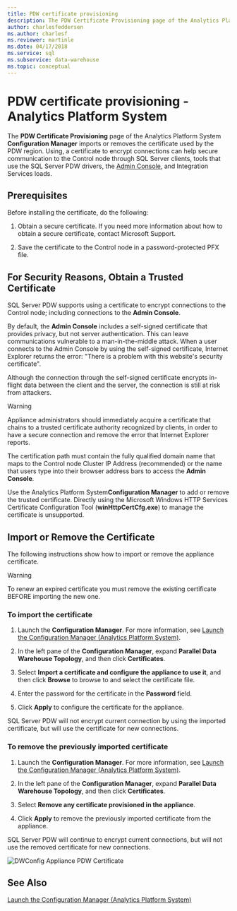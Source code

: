 ```yaml
---
title: PDW certificate provisioning
description: The PDW Certificate Provisioning page of the Analytics Platform System Configuration Manager imports or removes the certificate used by the PDW region.
author: charlesfeddersen
ms.author: charlesf
ms.reviewer: martinle
ms.date: 04/17/2018
ms.service: sql
ms.subservice: data-warehouse
ms.topic: conceptual
---
```


# PDW certificate provisioning - Analytics Platform System
The **PDW Certificate Provisioning** page of the Analytics Platform System **Configuration Manager** imports or removes the certificate used by the PDW region. Using, a certificate to encrypt connections can help secure communication to the Control node through SQL Server clients, tools that use the SQL Server PDW drivers, the [Admin Console](monitor-the-appliance-by-using-the-admin-console.md), and Integration Services loads.  
  
## Prerequisites  
Before installing the certificate, do the following:  
  
1.  Obtain a secure certificate. If you need more information about how to obtain a secure certificate, contact Microsoft Support.  
  
2.  Save the certificate to the Control node in a password-protected PFX file.  
  
## For Security Reasons, Obtain a Trusted Certificate  
SQL Server PDW supports using a certificate to encrypt connections to the Control node; including connections to the **Admin Console**.  
  
By default, the **Admin Console** includes a self-signed certificate that provides privacy, but not server authentication. This can leave communications vulnerable to a man-in-the-middle attack. When a user connects to the Admin Console by using the self-signed certificate, Internet Explorer returns the error: "There is a problem with this website's security certificate".  
  
Although the connection through the self-signed certificate encrypts in-flight data between the client and the server, the connection is still at risk from attackers.  
  
> [!WARNING]  
> Appliance administrators should immediately acquire a certificate that chains to a trusted certificate authority recognized by clients, in order to have a secure connection and remove the error that Internet Explorer reports.  
  
The certification path must contain the fully qualified domain name that maps to the Control node Cluster IP Address (recommended) or the name that users type into their browser address bars to access the **Admin Console**.  
  
Use the Analytics Platform System**Configuration Manager** to add or remove the trusted certificate. Directly using the Microsoft Windows HTTP Services Certificate Configuration Tool (**winHttpCertCfg.exe**) to manage the certificate is unsupported.  
  
## Import or Remove the Certificate  
The following instructions show how to import or remove the appliance certificate.

> [!WARNING]
> To renew an expired certificate you must remove the existing certificate BEFORE importing the new one.
  
### To import the certificate  
  
1.  Launch the **Configuration Manager**. For more information, see [Launch the Configuration Manager &#40;Analytics Platform System&#41;](launch-the-configuration-manager.md).  
  
2.  In the left pane of the **Configuration Manager**, expand **Parallel Data Warehouse Topology**, and then click **Certificates**.  
  
3.  Select **Import a certificate and configure the appliance to use it**, and then click **Browse** to browse to and select the certificate file.  
  
4.  Enter the password for the certificate in the **Password** field.  
  
5.  Click **Apply** to configure the certificate for the appliance.  
  
SQL Server PDW will not encrypt current connection by using the imported certificate, but will use the certificate for new connections.  
  
### To remove the previously imported certificate  
  
1.  Launch the **Configuration Manager**. For more information, see [Launch the Configuration Manager &#40;Analytics Platform System&#41;](launch-the-configuration-manager.md).  
  
2.  In the left pane of the **Configuration Manager**, expand **Parallel Data Warehouse Topology**, and then click **Certificates**.  
  
3.  Select **Remove any certificate provisioned in the appliance**.  
  
4.  Click **Apply** to remove the previously imported certificate from the appliance.  
  
SQL Server PDW will continue to encrypt current connections, but will not use the removed certificate for new connections.  
  
![DWConfig Appliance PDW Certificate](./media/pdw-certificate-provisioning/SQL_Server_PDW_DWConfig_ApplPDWCert.png "SQL_Server_PDW_DWConfig_ApplPDWCert")  
  
## See Also  
[Launch the Configuration Manager &#40;Analytics Platform System&#41;](launch-the-configuration-manager.md)  
<!-- MISSING LINKS [HDInsight Certificate Provisioning &#40;Analytics Platform System&#41;](hdinsight-certificate-provisioning.md)  -->  
  
